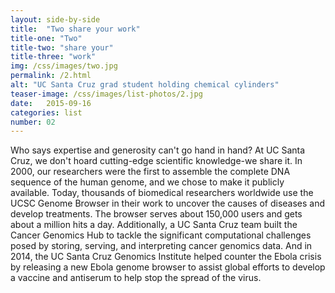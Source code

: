 ```yaml
---
layout: side-by-side
title:  "Two share your work"
title-one: "Two"
title-two: "share your"
title-three: "work"
img: /css/images/two.jpg
permalink: /2.html
alt: "UC Santa Cruz grad student holding chemical cylinders"
teaser-image: /css/images/list-photos/2.jpg
date:   2015-09-16
categories: list
number: 02
---
```

Who says expertise and generosity can't go hand in hand? At UC Santa Cruz, we don't hoard cutting-edge scientific knowledge-we share it. In 2000, our researchers were the first to assemble the complete DNA sequence of the human genome, and we chose to make it publicly available. Today, thousands of biomedical researchers worldwide use the UCSC Genome Browser in their work to uncover the causes of diseases and develop treatments. The browser serves about 150,000 users and gets about a million hits a day. Additionally, a UC Santa Cruz team built the Cancer Genomics Hub to tackle the significant computational challenges posed by storing, serving, and interpreting cancer genomics data. And in 2014, the UC Santa Cruz Genomics Institute helped counter the Ebola crisis by releasing a new Ebola genome browser to assist global efforts to develop a vaccine and antiserum to help stop the spread of the virus.